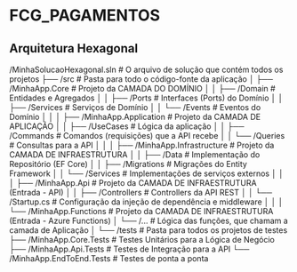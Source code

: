 ﻿# FCG_PAGAMENTOS

## Arquitetura Hexagonal
/MinhaSolucaoHexagonal.sln  # O arquivo de solução que contém todos os projetos
├── /src                      # Pasta para todo o código-fonte da aplicação
│   ├── /MinhaApp.Core        # Projeto da CAMADA DO DOMÍNIO
│   │   ├── /Domain           # Entidades e Agregados
│   │   ├── /Ports            # Interfaces (Ports) do Domínio
│   │   ├── /Services         # Serviços de Domínio
│   │   └── /Events           # Eventos do Domínio
│   │
│   ├── /MinhaApp.Application # Projeto da CAMADA DE APLICAÇÃO
│   │   ├── /UseCases         # Lógica da aplicação
│   │   ├── /Commands         # Comandos (requisições) que a API recebe
│   │   └── /Queries          # Consultas para a API
│   │
│   ├── /MinhaApp.Infrastructure # Projeto da CAMADA DE INFRAESTRUTURA
│   │   ├── /Data               # Implementação do Repositório (EF Core)
│   │   ├── /Migrations         # Migrações do Entity Framework
│   │   └── /Services           # Implementações de serviços externos
│   │
│   ├── /MinhaApp.Api         # Projeto da CAMADA DE INFRAESTRUTURA (Entrada - API)
│   │   ├── /Controllers      # Controllers da API REST
│   │   └── /Startup.cs       # Configuração da injeção de dependência e middleware
│   │
│   └── /MinhaApp.Functions   # Projeto da CAMADA DE INFRAESTRUTURA (Entrada - Azure Functions)
│       └── /...              # Lógica das funções, que chamam a camada de Aplicação
│
└── /tests                    # Pasta para todos os projetos de testes
    ├── /MinhaApp.Core.Tests  # Testes Unitários para a Lógica de Negócio
    ├── /MinhaApp.Api.Tests   # Testes de Integração para a API
    └── /MinhaApp.EndToEnd.Tests # Testes de ponta a ponta